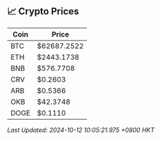 ## 📈 Crypto Prices

| Coin | Price |
| ---- | ----- |
| BTC | $62687.2522 |
| ETH | $2443.1738 |
| BNB | $576.7708 |
| CRV | $0.2603 |
| ARB | $0.5366 |
| OKB | $42.3748 |
| DOGE | $0.1110 |

_Last Updated: 2024-10-12 10:05:21.975 +0800 HKT_